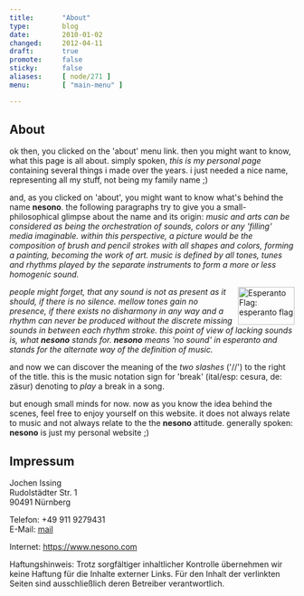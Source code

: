 ```yaml
---
title:       "About"
type:        blog 
date:        2010-01-02
changed:     2012-04-11
draft:       true
promote:     false
sticky:      false
aliases:     [ node/271 ]
menu:        [ "main-menu" ]

---
```


## About


ok then, you clicked on the 'about' menu link. then you might want to know, what this page is all about. simply spoken, <em>this is my personal page</em> containing several things i made over the years. i just needed a nice name, representing all my stuff, not being my family name ;)

and, as you clicked on 'about', you might want to know what's behind the name <b>nesono</b>. the following paragraphs try to give you a small-philosophical glimpse about the name and its origin: <cite>music and arts can be considered as being the orchestration of sounds, colors or any 'filling' media imaginable. within this perspective, a picture would be the composition of brush and pencil strokes with all shapes and colors, forming a painting, becoming the work of art. music is defined by all tones, tunes and rhythms played by the separate instruments to form a more or less homogenic sound.</cite>

<a href="/sites/default/files/images/450px-Flag_of_Esperanto.svg_.png" title="Esperanto Flag"><img alt="Esperanto Flag: esperanto flag" class="image image-thumbnail" rel="lightbox" src="/sites/default/files/imagecache/thumbnail/images/450px-Flag_of_Esperanto.svg_.png" style="margin-top: 0pt; margin-right: 0pt; margin-bottom: 0pt; margin-left: 10px; float: right; width: 100px; height: 67px; " title="Esperanto Flag: esperanto flag" /></a><cite>people might forget, that any sound is not as present as it should, if there is no silence. mellow tones gain no presence, if there exists no disharmony in any way and a rhythm can never be produced without the discrete missing sounds in between each rhythm stroke. this point of view of lacking sounds is, what <b>nesono</b> stands for. <b>nesono</b> means 'no sound' in esperanto and stands for the alternate way of the definition of music.</cite>

and now we can discover the meaning of the <em>two slashes</em> ('//') to the right of the title. this is the music notation sign for 'break' (ital/esp: cesura, de: z&auml;sur) denoting to <em>play</em> a break in a song.

but enough small minds for now. now as you know the idea behind the scenes, feel free to enjoy yourself on this website. it does not always relate to music and not always relate to the the <b>nesono</b> attitude. generally spoken: <b>nesono</b> is just my personal website ;)


## Impressum

Jochen Issing  
Rudolstädter Str. 1  
90491 Nürnberg  

Telefon: +49 911 9279431  
E-Mail: <a href="mailto:info[SPAMKILLER]sono.com" onclick="this.href=this.href.replace('[SPAMKILLER]','@ne')">mail</a>

Internet: https://www.nesono.com

Haftungshinweis: Trotz sorgfältiger inhaltlicher Kontrolle übernehmen wir keine Haftung für die Inhalte externer Links. Für den Inhalt der verlinkten Seiten sind ausschließlich deren Betreiber verantwortlich.


